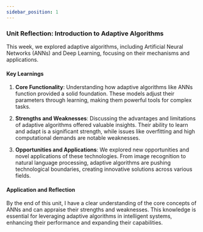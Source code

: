 ```yaml
---
sidebar_position: 1
---
```


### Unit Reflection: Introduction to Adaptive Algorithms

This week, we explored adaptive algorithms, including Artificial Neural Networks (ANNs) and Deep Learning, focusing on their mechanisms and applications.

#### Key Learnings

1. **Core Functionality**: Understanding how adaptive algorithms like ANNs function provided a solid foundation. These models adjust their parameters through learning, making them powerful tools for complex tasks.

2. **Strengths and Weaknesses**: Discussing the advantages and limitations of adaptive algorithms offered valuable insights. Their ability to learn and adapt is a significant strength, while issues like overfitting and high computational demands are notable weaknesses.

3. **Opportunities and Applications**: We explored new opportunities and novel applications of these technologies. From image recognition to natural language processing, adaptive algorithms are pushing technological boundaries, creating innovative solutions across various fields.

#### Application and Reflection

By the end of this unit, I have a clear understanding of the core concepts of ANNs and can appraise their strengths and weaknesses. This knowledge is essential for leveraging adaptive algorithms in intelligent systems, enhancing their performance and expanding their capabilities.


